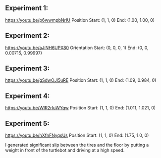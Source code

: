 ## Experiment 1: 
https://youtu.be/p6wwmpbNrIU
Position
Start: (1, 1, 0)
End: (1.00, 1.00, 0)

## Experiment 2:
https://youtu.be/aJiNH6UPX80
Orientation
Start: (0, 0, 0, 1)
End: (0, 0, 0.00715, 0.99997)

## Experiment 3:
https://youtu.be/gSdwOJl5uRE
Position
Start: (1, 1, 0)
End: (1.09, 0.984, 0)


## Experiment 4:
https://youtu.be/WlR2rIuWYqw
Position
Start: (1, 1, 0)
End: (1.011, 1.021, 0)

## Experiment 5:
https://youtu.be/hXfnFNyqsUs
Position
Start: (1, 1, 0)
End: (1.75, 1.0, 0)


I generated significant slip between the tires and the floor by putting a weight in front of the turtlebot and driving at a high speed. 



